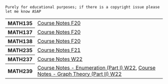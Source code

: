 `Purely for educational purposes; if there is a copyright issue please let me know ASAP`
 <table>
  <tr>
    <th>MATH135</th>
    <td><a href="https://github.com/SomeArbitraryMathMajor/SomeArbitraryMathMajor/files/9155535/math135textbook.pdf">Course Notes F20</a></td>
  </tr>
  <tr>
    <th>MATH137</th>
    <td><a href="https://github.com/SomeArbitraryMathMajor/SomeArbitraryMathMajor/files/9155552/math137textbook.pdf">Course Notes F20</a></td>
  </tr>
  <tr>
    <th>MATH138</th>
    <td><a href="https://github.com/SomeArbitraryMathMajor/SomeArbitraryMathMajor/files/9155561/Forrest_M138CN_F20.pdf">Course Notes F20</a></td>
  </tr>
  <tr>
   <th>MATH235</th>
   <td><a href="https://github.com/SomeArbitraryMathMajor/SomeArbitraryMathMajor/files/9155594/MATH235.Course.Notes.F21.pdf">Course Notes F21</a></td>
  </tr>
  <tr>
   <th>MATH237</th>
   <td><a href="https://github.com/SomeArbitraryMathMajor/SomeArbitraryMathMajor/files/9155623/237_Course_Notes_6_1_wCorr.pdf">Course Notes W22</a></td>
  </tr>
  <tr>
   <th>MATH239</th>
   <td><a href="https://github.com/SomeArbitraryMathMajor/SomeArbitraryMathMajor/files/9155616/MATH-239-Part-I-enumeration.pdf">Course Notes - Enumeration (Part I) W22</a>, <a href="https://github.com/SomeArbitraryMathMajor/SomeArbitraryMathMajor/files/9155617/MATH-239-Part-II-graph-theory.pdf">Course Notes - Graph Theory (Part II) W22</a></td>
  </tr>
</table> 
